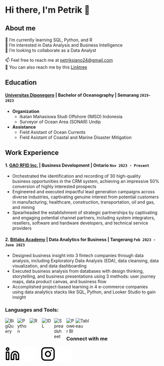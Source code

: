 # Hi there, I'm Petrik 👋
## About me
🌱 I’m currently learning SQL, Python, and R  
👀 I’m interested in Data Analysis and Business Intelligence  
👯 I’m looking to collaborate as a Data Analyst  
>
📫 Feel free to reach me at [petriksiano24@gmail.com](mailto:petriksiano24.com)    
🐾 You can also reach me by this [Linktree](https://linktr.ee/petriksiano)

## Education
#### [Universitas Diponegoro](https://www.undip.ac.id) | Bachelor of Oceanography | Semarang `2019-2023`
   - **Organization**  
     - Ikatan Mahasiswa Studi Offshore (IMSO) Indonesia  
     - Surveyor of Ocean Area (SONAR) Undip  
   - **Assistance**  
     - Field Asistant of Ocean Currents  
     - Field Asistant of Coastal and Marine Disaster Mitigation

## Work Experience
#### 1. [GAO RFID Inc.](https://www.gaorfid.com) | Business Development | Ontario `Nov 2023 - Present`
   - Orchestrated the identification and recording of 30 high-quality business opportunities in the CRM system, achieving an impressive 50% conversion of highly interested prospects
   - Engineered and executed impactful lead generation campaigns across diverse industries, captivating genuine interest from potential customers in manufacturing, healthcare, construction, transportation, oil and gas, and mining
   - Spearheaded the establishment of strategic partnerships by captivating and engaging potential channel partners, including system integrators, resellers, software and hardware developers, and technical service providers

#### 2. [Bitlabs Academy](https://academy.bitlabs.id) | Data Analytics for Business | Tangerang `Feb 2023 - June 2023` 
   - Designed business insight into 3 fintech companies through data analysis, including Exploratory Data Analysis (EDA), data cleansing, data visualization, and data dashboarding
   - Executed business analysis from databases with design thinking, storytelling, and business presentations using 3 methods: user journey maps, data product canvas, and business flow
   - Accomplished project-based learning in 4 e-commerce companies using data analytics stacks like SQL, Python, and Looker Studio to gain insight

### Languages and Tools:
[<img align="left" alt="BigQuery" width="30px" src="https://assets-global.website-files.com/5abc6c4b0a243a2dc939ee6e/5fdb995550a781d7c0c4ec5f_google-bigquery-logo-1.svg" style="padding-right:10px;" />]()
[<img align="left" alt="Python" width="30px" src="https://upload.wikimedia.org/wikipedia/commons/thumb/c/c3/Python-logo-notext.svg/110px-Python-logo-notext.svg.png?20100317150552" style="padding-right:10px;" />]()
[<img align="left" alt="R" width="30px" src="https://e7.pngegg.com/pngimages/801/880/png-clipart-rstudio-macos-r-blue-text.png" style="padding-right:10px;" />]()
[<img align="left" alt="IDL" width="30px" src="https://assets-global.website-files.com/6047a9e35e5dc54ac86ddd90/63064c5aa2c397a3e18efdec_31a880de.png" style="padding-right:10px;" />]()
[<img align="left" alt="Spreadsheet" width="30px" src="https://e7.pngegg.com/pngimages/834/934/png-clipart-microsoft-excel-spreadsheet-pivot-table-microsoft-office-microsoft-template-angle-thumbnail.png" style="padding-right:10px;" />]()
[<img align="left" alt="Power BI" width="30px" src="https://upload.wikimedia.org/wikipedia/commons/thumb/c/cf/New_Power_BI_Logo.svg/1024px-New_Power_BI_Logo.svg.png" style="padding-right:0px;" />]()
[<img align="left" alt="Tableau" width="50px" src="https://logos-world.net/wp-content/uploads/2021/10/Tableau-Symbol.png" style="padding-right:10px;" />]()

<br />
<br />

### Connect with me

[![website](./img/linkedin-light.svg)](https://www.linkedin.com/in/petriksiano#gh-light-mode-only)
[![website](./img/linkedin-dark.svg)](https://www.linkedin.com/in/petriksiano#gh-dark-mode-only)
&nbsp;&nbsp;
[![website](./img/instagram-light.svg)](https://instagram.com/petriksiano#gh-light-mode-only)
[![website](./img/instagram-dark.svg)](https://instagram.com/petriksiano#gh-dark-mode-only)

